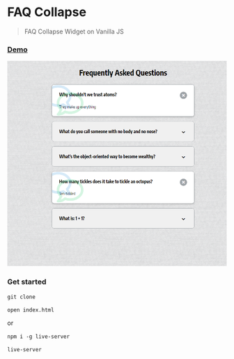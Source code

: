 # FAQ Collapse

> FAQ Collapse Widget on Vanilla JS

### [Demo](http://faq-collapse-ab.surge.sh)

[![IMAGE ALT TEXT HERE](./uploads/screen.png)](https://skr.sh/v5giXAeCOsz)

### Get started

```shell script
git clone
```
```shell script
open index.html
```
or
```shell script
npm i -g live-server
```
```shell script
live-server
```
